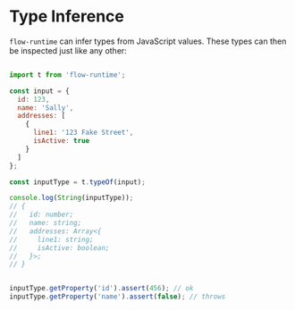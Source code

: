 # Type Inference

`flow-runtime` can infer types from JavaScript values. These types can then be inspected just like any other:

```js

import t from 'flow-runtime';

const input = {
  id: 123,
  name: 'Sally',
  addresses: [
    {
      line1: '123 Fake Street',
      isActive: true
    }
  ]
};

const inputType = t.typeOf(input);

console.log(String(inputType));
// {
//   id: number;
//   name: string;
//   addresses: Array<{
//     line1: string;
//     isActive: boolean;
//   }>;
// }


inputType.getProperty('id').assert(456); // ok
inputType.getProperty('name').assert(false); // throws
```